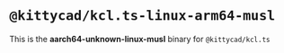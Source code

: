# `@kittycad/kcl.ts-linux-arm64-musl`

This is the **aarch64-unknown-linux-musl** binary for `@kittycad/kcl.ts`
